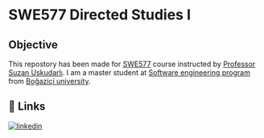 
# SWE577 Directed Studies I

## Objective
This repostory has been made for [SWE577](https://www.cmpe.boun.edu.tr/courses/swe577) course instructed by [Professor Suzan Uskudarlı](https://www.cmpe.boun.edu.tr/tr/people/suzan.uskudarli).
I am a master student at [Software engineering program](https://www.cmpe.boun.edu.tr/tr/graduate/swe) from [Boğaziçi university](http://www.boun.edu.tr/).


## 🔗 Links
[![linkedin](https://img.shields.io/badge/linkedin-0A66C2?style=for-the-badge&logo=linkedin&logoColor=white)](https://www.linkedin.com/in/handenurcoskun/)

